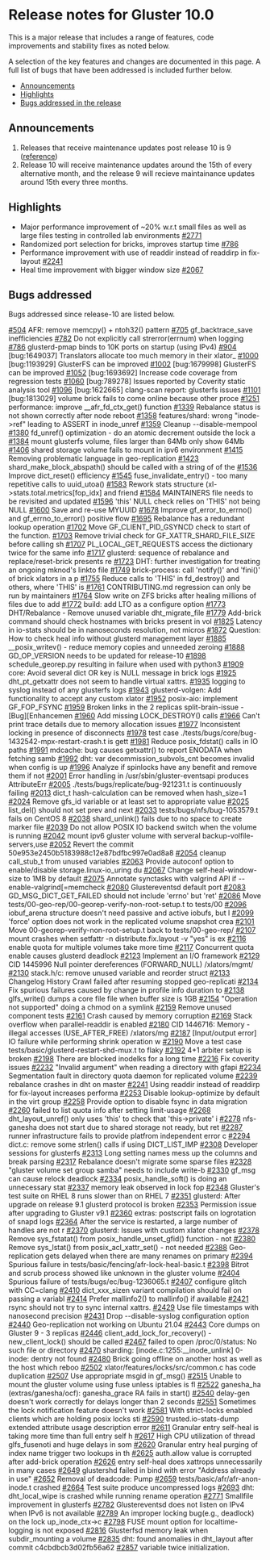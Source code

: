 # Release notes for Gluster 10.0

This is a major release that includes a range of features, code improvements and stability fixes as noted below.

A selection of the key features and changes are documented in this page.
A full list of bugs that have been addressed is included further below.

- [Announcements](#announcements)
- [Highlights](#highlights)
- [Bugs addressed in the release](#bugs-addressed)

## Announcements

1. Releases that receive maintenance updates post release 10 is 9
([reference](https://www.gluster.org/release-schedule/))
2. Release 10 will receive maintenance updates around the 15th of every alternative month, and the release 9 will recieve maintainance updates around 15th every three months. 




## Highlights

- Major performance improvement of ~20% w.r.t small files
  as well as large files testing in controlled lab environments [#2771](https://github.com/gluster/glusterfs/issues/2771)
- Randomized port selection for bricks, improves startup time [#786](https://github.com/gluster/glusterfs/issues/786)
- Performance improvement with use of readdir instead of readdirp in fix-layout [#2241](https://github.com/gluster/glusterfs/issues/2241)
- Heal time improvement with bigger window size [#2067](https://github.com/gluster/glusterfs/issues/2067)

## Bugs addressed

Bugs addressed since release-10 are listed below.

[#504](https://github.com/gluster/glusterfs/issues/504)  AFR: remove memcpy() + ntoh32() pattern
[#705](https://github.com/gluster/glusterfs/issues/705)  gf_backtrace_save inefficiencies
[#782](https://github.com/gluster/glusterfs/issues/782)  Do not explicitly call strerror(errnum) when logging
[#786](https://github.com/gluster/glusterfs/issues/786)  glusterd-pmap binds to 10K ports on startup (using IPv4)
[#904](https://github.com/gluster/glusterfs/issues/904)  [bug:1649037] Translators allocate too much memory in their xlator_
[#1000](https://github.com/gluster/glusterfs/issues/1000) [bug:1193929] GlusterFS can be improved
[#1002](https://github.com/gluster/glusterfs/issues/1002) [bug:1679998] GlusterFS can be improved
[#1052](https://github.com/gluster/glusterfs/issues/1052) [bug:1693692] Increase code coverage from regression tests
[#1060](https://github.com/gluster/glusterfs/issues/1060) [bug:789278] Issues reported by Coverity static analysis tool
[#1096](https://github.com/gluster/glusterfs/issues/1096) [bug:1622665] clang-scan report: glusterfs issues
[#1101](https://github.com/gluster/glusterfs/issues/1101) [bug:1813029] volume brick fails to come online because other proce
[#1251](https://github.com/gluster/glusterfs/issues/1251) performance: improve __afr_fd_ctx_get() function
[#1339](https://github.com/gluster/glusterfs/issues/1339) Rebalance status is not shown correctly after node reboot
[#1358](https://github.com/gluster/glusterfs/issues/1358) features/shard: wrong "inode->ref" leading to ASSERT in inode_unref
[#1359](https://github.com/gluster/glusterfs/issues/1359) Cleanup --disable-mempool
[#1380](https://github.com/gluster/glusterfs/issues/1380) fd_unref() optimization - do an atomic decrement outside the lock a
[#1384](https://github.com/gluster/glusterfs/issues/1384) mount glusterfs volume, files larger than 64Mb only show 64Mb
[#1406](https://github.com/gluster/glusterfs/issues/1406) shared storage volume fails to mount in ipv6 environment
[#1415](https://github.com/gluster/glusterfs/issues/1415) Removing problematic language in geo-replication
[#1423](https://github.com/gluster/glusterfs/issues/1423) shard_make_block_abspath() should be called with a string of of the
[#1536](https://github.com/gluster/glusterfs/issues/1536) Improve dict_reset() efficiency
[#1545](https://github.com/gluster/glusterfs/issues/1545) fuse_invalidate_entry() - too many repetitive calls to uuid_utoa()
[#1583](https://github.com/gluster/glusterfs/issues/1583) Rework stats structure (xl->stats.total.metrics[fop_idx] and friend
[#1584](https://github.com/gluster/glusterfs/issues/1584) MAINTAINERS file needs to be revisited and updated
[#1596](https://github.com/gluster/glusterfs/issues/1596) 'this' NULL check relies on 'THIS' not being NULL
[#1600](https://github.com/gluster/glusterfs/issues/1600) Save and re-use MYUUID
[#1678](https://github.com/gluster/glusterfs/issues/1678) Improve gf_error_to_errno() and gf_errno_to_error() positive flow
[#1695](https://github.com/gluster/glusterfs/issues/1695) Rebalance has a redundant lookup operation
[#1702](https://github.com/gluster/glusterfs/issues/1702) Move GF_CLIENT_PID_GSYNCD check to start of the function.
[#1703](https://github.com/gluster/glusterfs/issues/1703) Remove trivial check for GF_XATTR_SHARD_FILE_SIZE before calling sh
[#1707](https://github.com/gluster/glusterfs/issues/1707) PL_LOCAL_GET_REQUESTS access the dictionary twice for the same info
[#1717](https://github.com/gluster/glusterfs/issues/1717) glusterd: sequence of rebalance and replace/reset-brick presents re
[#1723](https://github.com/gluster/glusterfs/issues/1723) DHT: further investigation for treating an ongoing mknod's linkto file
[#1749](https://github.com/gluster/glusterfs/issues/1749) brick-process: call 'notify()' and 'fini()' of brick xlators in a p
[#1755](https://github.com/gluster/glusterfs/issues/1755) Reduce calls to 'THIS' in fd_destroy() and others, where 'THIS' is
[#1761](https://github.com/gluster/glusterfs/issues/1761) CONTRIBUTING.md regression can only be run by maintainers
[#1764](https://github.com/gluster/glusterfs/issues/1764) Slow write on ZFS bricks after healing millions of files due to add
[#1772](https://github.com/gluster/glusterfs/issues/1772) build: add LTO as a configure option
[#1773](https://github.com/gluster/glusterfs/issues/1773) DHT/Rebalance - Remove unused variable dht_migrate_file
[#1779](https://github.com/gluster/glusterfs/issues/1779) Add-brick command should check hostnames with bricks present in vol
[#1825](https://github.com/gluster/glusterfs/issues/1825) Latency in io-stats should be in nanoseconds resolution, not micros
[#1872](https://github.com/gluster/glusterfs/issues/1872) Question: How to check heal info without glusterd management layer
[#1885](https://github.com/gluster/glusterfs/issues/1885) __posix_writev() - reduce memory copies and unneeded zeroing
[#1888](https://github.com/gluster/glusterfs/issues/1888) GD_OP_VERSION needs to be updated for release-10
[#1898](https://github.com/gluster/glusterfs/issues/1898) schedule_georep.py resulting in failure when used with python3
[#1909](https://github.com/gluster/glusterfs/issues/1909) core: Avoid several dict OR key is NULL message in brick logs
[#1925](https://github.com/gluster/glusterfs/issues/1925) dht_pt_getxattr does not seem to handle virtual xattrs.
[#1935](https://github.com/gluster/glusterfs/issues/1935) logging to syslog instead of any glusterfs logs
[#1943](https://github.com/gluster/glusterfs/issues/1943) glusterd-volgen: Add functionality to accept any custom xlator
[#1952](https://github.com/gluster/glusterfs/issues/1952) posix-aio: implement GF_FOP_FSYNC
[#1959](https://github.com/gluster/glusterfs/issues/1959) Broken links in the 2 replicas split-brain-issue - [Bug][Enhancemen
[#1960](https://github.com/gluster/glusterfs/issues/1960) Add missing LOCK_DESTROY() calls
[#1966](https://github.com/gluster/glusterfs/issues/1966) Can't print trace details due to memory allocation issues
[#1977](https://github.com/gluster/glusterfs/issues/1977) Inconsistent locking in presence of disconnects
[#1978](https://github.com/gluster/glusterfs/issues/1978) test case ./tests/bugs/core/bug-1432542-mpx-restart-crash.t is gett
[#1981](https://github.com/gluster/glusterfs/issues/1981) Reduce posix_fdstat() calls in IO paths
[#1991](https://github.com/gluster/glusterfs/issues/1991) mdcache: bug causes getxattr() to report ENODATA when fetching samb
[#1992](https://github.com/gluster/glusterfs/issues/1992) dht: var decommission_subvols_cnt becomes invalid when config is up
[#1996](https://github.com/gluster/glusterfs/issues/1996) Analyze if spinlocks have any benefit and remove them if not
[#2001](https://github.com/gluster/glusterfs/issues/2001) Error handling in /usr/sbin/gluster-eventsapi produces AttributeErr
[#2005](https://github.com/gluster/glusterfs/issues/2005) ./tests/bugs/replicate/bug-921231.t is continuously failing
[#2013](https://github.com/gluster/glusterfs/issues/2013) dict_t hash-calculation can be removed when hash_size=1
[#2024](https://github.com/gluster/glusterfs/issues/2024) Remove gfs_id variable or at least set to appropriate value
[#2025](https://github.com/gluster/glusterfs/issues/2025) list_del() should not set prev and next
[#2033](https://github.com/gluster/glusterfs/issues/2033) tests/bugs/nfs/bug-1053579.t fails on CentOS 8
[#2038](https://github.com/gluster/glusterfs/issues/2038) shard_unlink() fails due to no space to create marker file
[#2039](https://github.com/gluster/glusterfs/issues/2039) Do not allow POSIX IO backend switch when the volume is running
[#2042](https://github.com/gluster/glusterfs/issues/2042) mount ipv6 gluster volume with serveral backup-volfile-servers,use
[#2052](https://github.com/gluster/glusterfs/issues/2052) Revert the commit 50e953e2450b5183988c12e87bdfbc997e0ad8a8
[#2054](https://github.com/gluster/glusterfs/issues/2054) cleanup call_stub_t from unused variables
[#2063](https://github.com/gluster/glusterfs/issues/2063) Provide autoconf option to enable/disable storage.linux-io_uring du
[#2067](https://github.com/gluster/glusterfs/issues/2067) Change self-heal-window-size to 1MB by default
[#2075](https://github.com/gluster/glusterfs/issues/2075) Annotate synctasks with valgrind API if --enable-valgrind[=memcheck
[#2080](https://github.com/gluster/glusterfs/issues/2080) Glustereventsd default port
[#2083](https://github.com/gluster/glusterfs/issues/2083) GD_MSG_DICT_GET_FAILED should not include 'errno' but 'ret'
[#2086](https://github.com/gluster/glusterfs/issues/2086) Move tests/00-geo-rep/00-georep-verify-non-root-setup.t to tests/00
[#2096](https://github.com/gluster/glusterfs/issues/2096) iobuf_arena structure doesn't need passive and active iobufs, but l
[#2099](https://github.com/gluster/glusterfs/issues/2099) 'force' option does not work in the replicated volume snapshot crea
[#2101](https://github.com/gluster/glusterfs/issues/2101) Move 00-georep-verify-non-root-setup.t back to tests/00-geo-rep/
[#2107](https://github.com/gluster/glusterfs/issues/2107) mount crashes when setfattr -n distribute.fix.layout -v "yes" is ex
[#2116](https://github.com/gluster/glusterfs/issues/2116) enable quota for multiple volumes take more time
[#2117](https://github.com/gluster/glusterfs/issues/2117) Concurrent quota enable causes glusterd deadlock
[#2123](https://github.com/gluster/glusterfs/issues/2123) Implement an I/O framework
[#2129](https://github.com/gluster/glusterfs/issues/2129) CID 1445996 Null pointer dereferences (FORWARD_NULL) /xlators/mgmt/
[#2130](https://github.com/gluster/glusterfs/issues/2130) stack.h/c: remove unused variable and reorder struct
[#2133](https://github.com/gluster/glusterfs/issues/2133) Changelog History Crawl failed after resuming stopped geo-replicati
[#2134](https://github.com/gluster/glusterfs/issues/2134) Fix spurious failures caused by change in profile info duration to
[#2138](https://github.com/gluster/glusterfs/issues/2138) glfs_write() dumps a core file file when buffer size is 1GB
[#2154](https://github.com/gluster/glusterfs/issues/2154) "Operation not supported" doing a chmod on a symlink
[#2159](https://github.com/gluster/glusterfs/issues/2159) Remove unused component tests
[#2161](https://github.com/gluster/glusterfs/issues/2161) Crash caused by memory corruption
[#2169](https://github.com/gluster/glusterfs/issues/2169) Stack overflow when parallel-readdir is enabled
[#2180](https://github.com/gluster/glusterfs/issues/2180) CID 1446716: Memory - illegal accesses (USE_AFTER_FREE) /xlators/mg
[#2187](https://github.com/gluster/glusterfs/issues/2187) [Input/output error] IO failure while performing shrink operation w
[#2190](https://github.com/gluster/glusterfs/issues/2190) Move a test case tests/basic/glusterd-restart-shd-mux.t to flaky
[#2192](https://github.com/gluster/glusterfs/issues/2192) 4+1 arbiter setup is broken
[#2198](https://github.com/gluster/glusterfs/issues/2198) There are blocked inodelks for a long time
[#2216](https://github.com/gluster/glusterfs/issues/2216) Fix coverity issues
[#2232](https://github.com/gluster/glusterfs/issues/2232) "Invalid argument" when reading a directory with gfapi
[#2234](https://github.com/gluster/glusterfs/issues/2234) Segmentation fault in directory quota daemon for replicated volume
[#2239](https://github.com/gluster/glusterfs/issues/2239) rebalance crashes in dht on master
[#2241](https://github.com/gluster/glusterfs/issues/2241) Using readdir instead of readdirp for fix-layout increases performa
[#2253](https://github.com/gluster/glusterfs/issues/2253) Disable lookup-optimize by default in the virt group
[#2258](https://github.com/gluster/glusterfs/issues/2258) Provide option to disable fsync in data migration
[#2260](https://github.com/gluster/glusterfs/issues/2260) failed to list quota info after setting limit-usage
[#2268](https://github.com/gluster/glusterfs/issues/2268) dht_layout_unref() only uses 'this' to check that 'this->private' i
[#2278](https://github.com/gluster/glusterfs/issues/2278) nfs-ganesha does not start due to shared storage not ready, but ret
[#2287](https://github.com/gluster/glusterfs/issues/2287) runner infrastructure fails to provide platfrom independent error c
[#2294](https://github.com/gluster/glusterfs/issues/2294) dict.c: remove some strlen() calls if using DICT_LIST_IMP
[#2308](https://github.com/gluster/glusterfs/issues/2308) Developer sessions for glusterfs
[#2313](https://github.com/gluster/glusterfs/issues/2313) Long setting names mess up the columns and break parsing
[#2317](https://github.com/gluster/glusterfs/issues/2317) Rebalance doesn't migrate some sparse files
[#2328](https://github.com/gluster/glusterfs/issues/2328) "gluster volume set <volname> group samba" needs to include write-b
[#2330](https://github.com/gluster/glusterfs/issues/2330) gf_msg can cause relock deadlock
[#2334](https://github.com/gluster/glusterfs/issues/2334) posix_handle_soft() is doing an unnecessary stat
[#2337](https://github.com/gluster/glusterfs/issues/2337) memory leak observed in lock fop
[#2348](https://github.com/gluster/glusterfs/issues/2348) Gluster's test suite on RHEL 8 runs slower than on RHEL 7
[#2351](https://github.com/gluster/glusterfs/issues/2351) glusterd: After upgrade on release 9.1 glusterd protocol is broken
[#2353](https://github.com/gluster/glusterfs/issues/2353) Permission issue after upgrading to Gluster v9.1
[#2360](https://github.com/gluster/glusterfs/issues/2360) extras: postscript fails on logrotation of snapd logs
[#2364](https://github.com/gluster/glusterfs/issues/2364) After the service is restarted, a large number of handles are not r
[#2370](https://github.com/gluster/glusterfs/issues/2370) glusterd: Issues with custom xlator changes
[#2378](https://github.com/gluster/glusterfs/issues/2378) Remove sys_fstatat() from posix_handle_unset_gfid() function - not
[#2380](https://github.com/gluster/glusterfs/issues/2380) Remove sys_lstat() from posix_acl_xattr_set() - not needed
[#2388](https://github.com/gluster/glusterfs/issues/2388) Geo-replication gets delayed when there are many renames on primary
[#2394](https://github.com/gluster/glusterfs/issues/2394) Spurious failure in tests/basic/fencing/afr-lock-heal-basic.t
[#2398](https://github.com/gluster/glusterfs/issues/2398) Bitrot and scrub process showed like unknown in the gluster volume
[#2404](https://github.com/gluster/glusterfs/issues/2404) Spurious failure of tests/bugs/ec/bug-1236065.t
[#2407](https://github.com/gluster/glusterfs/issues/2407) configure glitch with CC=clang
[#2410](https://github.com/gluster/glusterfs/issues/2410) dict_xxx_sizen variant compilation should fail on passing a variabl
[#2414](https://github.com/gluster/glusterfs/issues/2414) Prefer mallinfo2() to mallinfo() if available
[#2421](https://github.com/gluster/glusterfs/issues/2421) rsync should not try to sync internal xattrs.
[#2429](https://github.com/gluster/glusterfs/issues/2429) Use file timestamps with nanosecond precision
[#2431](https://github.com/gluster/glusterfs/issues/2431) Drop --disable-syslog configuration option
[#2440](https://github.com/gluster/glusterfs/issues/2440) Geo-replication not working on Ubuntu 21.04
[#2443](https://github.com/gluster/glusterfs/issues/2443) Core dumps on Gluster 9 - 3 replicas
[#2446](https://github.com/gluster/glusterfs/issues/2446) client_add_lock_for_recovery() - new_client_lock() should be called
[#2467](https://github.com/gluster/glusterfs/issues/2467) failed to open /proc/0/status: No such file or directory
[#2470](https://github.com/gluster/glusterfs/issues/2470) sharding: [inode.c:1255:__inode_unlink] 0-inode: dentry not found
[#2480](https://github.com/gluster/glusterfs/issues/2480) Brick going offline on another host as well as the host which reboo
[#2502](https://github.com/gluster/glusterfs/issues/2502) xlator/features/locks/src/common.c has code duplication
[#2507](https://github.com/gluster/glusterfs/issues/2507) Use appropriate msgid in gf_msg()
[#2515](https://github.com/gluster/glusterfs/issues/2515) Unable to mount the gluster volume using fuse unless iptables is fl
[#2522](https://github.com/gluster/glusterfs/issues/2522) ganesha_ha (extras/ganesha/ocf): ganesha_grace RA fails in start()
[#2540](https://github.com/gluster/glusterfs/issues/2540) delay-gen doesn't work correctly for delays longer than 2 seconds
[#2551](https://github.com/gluster/glusterfs/issues/2551) Sometimes the lock notification feature doesn't work
[#2581](https://github.com/gluster/glusterfs/issues/2581) With strict-locks enabled clients which are holding posix locks sti
[#2590](https://github.com/gluster/glusterfs/issues/2590) trusted.io-stats-dump extended attribute usage description error
[#2611](https://github.com/gluster/glusterfs/issues/2611) Granular entry self-heal is taking more time than full entry self h
[#2617](https://github.com/gluster/glusterfs/issues/2617) High CPU utilization of thread glfs_fusenoti and huge delays in som
[#2620](https://github.com/gluster/glusterfs/issues/2620) Granular entry heal purging of index name trigger two lookups in th
[#2625](https://github.com/gluster/glusterfs/issues/2625) auth.allow value is corrupted after add-brick operation
[#2626](https://github.com/gluster/glusterfs/issues/2626) entry self-heal does xattrops unnecessarily in many cases
[#2649](https://github.com/gluster/glusterfs/issues/2649) glustershd failed in bind with error "Address already in use"
[#2652](https://github.com/gluster/glusterfs/issues/2652) Removal of deadcode: Pump
[#2659](https://github.com/gluster/glusterfs/issues/2659) tests/basic/afr/afr-anon-inode.t crashed
[#2664](https://github.com/gluster/glusterfs/issues/2664) Test suite produce uncompressed logs
[#2693](https://github.com/gluster/glusterfs/issues/2693) dht: dht_local_wipe is crashed while running rename operation
[#2771](https://github.com/gluster/glusterfs/issues/2771) Smallfile improvement in glusterfs
[#2782](https://github.com/gluster/glusterfs/issues/2782) Glustereventsd does not listen on IPv4 when IPv6 is not available
[#2789](https://github.com/gluster/glusterfs/issues/2789) An improper locking bug(e.g., deadlock) on the lock up_inode_ctx->c
[#2798](https://github.com/gluster/glusterfs/issues/2798) FUSE mount option for localtime-logging is not exposed
[#2816](https://github.com/gluster/glusterfs/issues/2816) Glusterfsd memory leak when subdir_mounting a volume
[#2835](https://github.com/gluster/glusterfs/issues/2835) dht: found anomalies in dht_layout after commit c4cbdbcb3d02fb56a62
[#2857](https://github.com/gluster/glusterfs/issues/2857) variable twice initialization.
